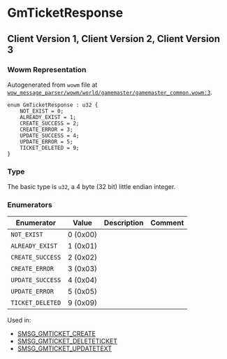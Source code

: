 # GmTicketResponse

## Client Version 1, Client Version 2, Client Version 3

### Wowm Representation

Autogenerated from `wowm` file at [`wow_message_parser/wowm/world/gamemaster/gamemaster_common.wowm:3`](https://github.com/gtker/wow_messages/tree/main/wow_message_parser/wowm/world/gamemaster/gamemaster_common.wowm#L3).

```rust,ignore
enum GmTicketResponse : u32 {
    NOT_EXIST = 0;
    ALREADY_EXIST = 1;
    CREATE_SUCCESS = 2;
    CREATE_ERROR = 3;
    UPDATE_SUCCESS = 4;
    UPDATE_ERROR = 5;
    TICKET_DELETED = 9;
}
```
### Type
The basic type is `u32`, a 4 byte (32 bit) little endian integer.
### Enumerators
| Enumerator | Value  | Description | Comment |
| --------- | -------- | ----------- | ------- |
| `NOT_EXIST` | 0 (0x00) |  |  |
| `ALREADY_EXIST` | 1 (0x01) |  |  |
| `CREATE_SUCCESS` | 2 (0x02) |  |  |
| `CREATE_ERROR` | 3 (0x03) |  |  |
| `UPDATE_SUCCESS` | 4 (0x04) |  |  |
| `UPDATE_ERROR` | 5 (0x05) |  |  |
| `TICKET_DELETED` | 9 (0x09) |  |  |

Used in:
* [SMSG_GMTICKET_CREATE](smsg_gmticket_create.md)
* [SMSG_GMTICKET_DELETETICKET](smsg_gmticket_deleteticket.md)
* [SMSG_GMTICKET_UPDATETEXT](smsg_gmticket_updatetext.md)

